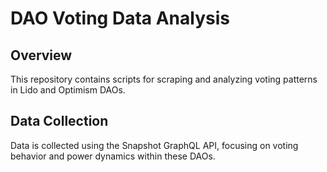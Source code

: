 # DAO Voting Data Analysis

## Overview
This repository contains scripts for scraping and analyzing voting patterns in Lido and Optimism DAOs.

## Data Collection
Data is collected using the Snapshot GraphQL API, focusing on voting behavior and power dynamics within these DAOs.

